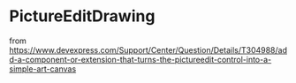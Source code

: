 # PictureEditDrawing

from https://www.devexpress.com/Support/Center/Question/Details/T304988/add-a-component-or-extension-that-turns-the-pictureedit-control-into-a-simple-art-canvas
